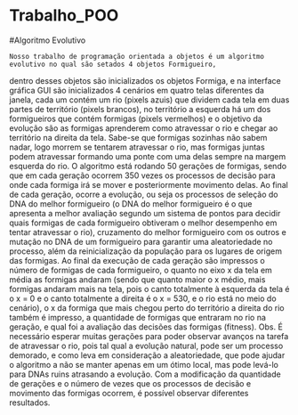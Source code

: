 # Trabalho_POO

#Algoritmo Evolutivo

    Nosso trabalho de programação orientada a objetos é um algoritmo evolutivo no qual são setados 4 objetos Formigueiro,
dentro desses objetos são inicializados os objetos Formiga, e na interface gráfica GUI são inicializados 4 cenários em
quatro telas diferentes da janela, cada um contém um rio (pixels azuis) que dividem cada tela em duas partes de território
(pixels brancos), no território a esquerda há um dos formigueiros que contém formigas (pixels vermelhos) e o objetivo da
evolução são as formigas aprenderem como atravessar o rio e chegar ao território na direita da tela. Sabe-se que formigas
sozinhas não sabem nadar, logo morrem se tentarem atravessar o rio, mas formigas juntas podem atravessar formando uma ponte
com uma delas sempre na margem esquerda do rio.
    O algoritmo está rodando 50 gerações de formigas, sendo que em cada geração ocorrem 350 vezes os processos de decisão para
onde cada formiga irá se mover e posteriormente movimento delas. Ao final de cada geração, ocorre a evolução, ou seja os processos
de seleção do DNA do melhor formigueiro (o DNA do melhor formigueiro é o que apresenta a melhor avaliação segundo um sistema de
pontos para decidir quais formigas de cada formigueiro obtiveram o melhor desempenho em tentar atravessar o rio), cruzamento do
melhor formigueiro com os outros e mutação no DNA de um formigueiro para garantir uma aleatoriedade no processo, além da
reinicialização da população para os lugares de origem das formigas.
    Ao final da execução de cada geração são impressos o número de formigas de cada formigueiro, o quanto no eixo x da tela em média
as formigas andaram (sendo que quanto maior o x médio, mais formigas andaram mais na tela, pois o canto totalmente à esquerda da tela
é o x = 0 e o canto totalmente a direita é o x = 530, e o rio está no meio do cenário), o x da formiga que mais chegou perto do 
território a direita do rio também é impresso, a quantidade de formigas que entraram no rio na geração, e qual foi a avaliação das 
decisões das formigas (fitness).
    Obs. É necessário esperar muitas gerações para poder observar avanços na tarefa de atravessar o rio, pois tal qual a evolução
natural, pode ser um processo demorado, e como leva em consideração a aleatoriedade, que pode ajudar o algoritmo a não se manter
apenas em um ótimo local, mas pode levá-lo para DNAs ruins atrasando a evolução. Com a modificação da quantidade de gerações e
o número de vezes que os processos de decisão e movimento das formigas ocorrem, é possível observar diferentes resultados.



